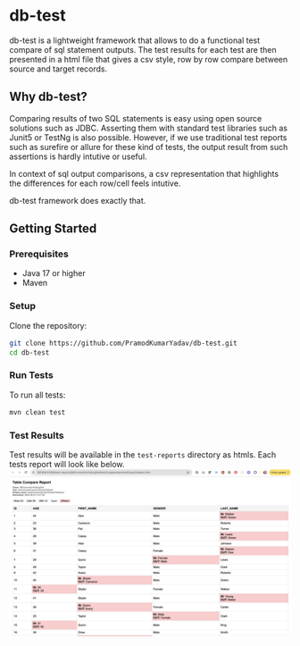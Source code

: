 # db-test

db-test is a lightweight framework that allows to do a functional test compare of sql statement outputs. The test results for each test are then presented in a html file that gives a csv style, row by row compare between source and target records.

## Why db-test?

Comparing results of two SQL statements is easy using open source solutions such as JDBC. Asserting them with standard test libraries such as Junit5 or TestNg is also possible. However, if we use traditional test reports such as surefire or allure for these kind of tests, the output result from such assertions is hardly intutive or useful.

In context of sql output comparisons, a csv representation that highlights the differences for each row/cell feels intutive.

db-test framework does exactly that.

## Getting Started

### Prerequisites

- Java 17 or higher
- Maven

### Setup

Clone the repository:

```sh
git clone https://github.com/PramodKumarYadav/db-test.git
cd db-test
```

### Run Tests

To run all tests:

```sh
mvn clean test
```

### Test Results

Test results will be available in the `test-reports` directory as htmls. Each tests report will look like below.
![test-report](./images/test%20report.jpg)